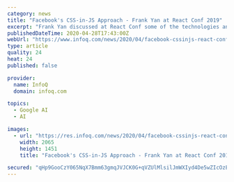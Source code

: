 ```yaml
---
category: news
title: "Facebook's CSS-in-JS Approach - Frank Yan at React Conf 2019"
excerpt: "Frank Yan discussed at React Conf some of the technologies and strategies powering FB5, the new facebook.com, addressing topics such as Facebook’s approach to CSS-in-JS."
publishedDateTime: 2020-04-28T17:43:00Z
webUrl: "https://www.infoq.com/news/2020/04/facebook-cssinjs-react-conf-2019/"
type: article
quality: 24
heat: 24
published: false

provider:
  name: InfoQ
  domain: infoq.com

topics:
  - Google AI
  - AI

images:
  - url: "https://res.infoq.com/news/2020/04/facebook-cssinjs-react-conf-2019/en/headerimage/facebook+css+in+js-1588034659829.jpeg"
    width: 2065
    height: 1451
    title: "Facebook's CSS-in-JS Approach - Frank Yan at React Conf 2019"

secured: "qHp9GooCzY065NqX7Bmm63gmqJVJCK0G+qVZUlMlsilJmWXIyd4De5wZIcOzEv8Kt6USA5bkGS9w2spkS1TZkmleWHMugHmDBSW1jDgkRvrLM1a+LOGVdf+FaXWSoKROC6e7uOIcy0pwhupDgtDYTA5xnTzqbBg1iN/DTTODoJfPdBifghoAmg3s2FurKEjRtfV7sMGOHcyYDIPk03FUQ8ItgG4tpWMQWUWQVYOBxIm4gL2UQlatSwEZG2UkRph6FzVTi30H8EdD/Tpkg3w8nxXnCcqPqLy/KMsRfcryv75oQA9ZT7ewCL4yb4wOXCTI;6mqObTkW7RR9t3ebpAbx1A=="
---
```


